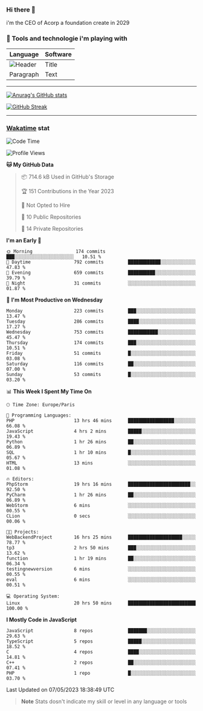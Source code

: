 ### Hi there 👋

i'm the CEO of Acorp a foundation create in 2029  

### 🧰 Tools and technologie i'm playing with

 | Language | Software |
| ----------- | ----------- |
| ![Header](https://img.shields.io/badge/Nuxt3-green&style=for-the-badge&logo=nustjs&logoColor=00DC82) | Title |
| Paragraph | Text |

---

[![Anurag's GitHub stats](https://github-readme-stats.vercel.app/api?username=ackimixs&show_icons=true&theme=github_dark&count_private=true)](https://www.ackimixs.xyz)

[![GitHub Streak](https://github-readme-streak-stats.herokuapp.com?user=Ackimixs&theme=github-dark-blue&date_format=j%20M%5B%20Y%5D&mode=weekly)](https://git.io/streak-stats)

---
 
 ### [Wakatime](https://wakatime.com/) stat

<!--START_SECTION:waka-->
![Code Time](http://img.shields.io/badge/Code%20Time-524%20hrs%2056%20mins-blue)

![Profile Views](http://img.shields.io/badge/Profile%20Views-0-blue)

**🐱 My GitHub Data** 

> 📦 714.6 kB Used in GitHub's Storage 
 > 
> 🏆 151 Contributions in the Year 2023
 > 
> 🚫 Not Opted to Hire
 > 
> 📜 10 Public Repositories 
 > 
> 🔑 14 Private Repositories 
 > 
**I'm an Early 🐤** 

```text
🌞 Morning                174 commits         ███░░░░░░░░░░░░░░░░░░░░░░   10.51 % 
🌆 Daytime                792 commits         ████████████░░░░░░░░░░░░░   47.83 % 
🌃 Evening                659 commits         ██████████░░░░░░░░░░░░░░░   39.79 % 
🌙 Night                  31 commits          ░░░░░░░░░░░░░░░░░░░░░░░░░   01.87 % 
```
📅 **I'm Most Productive on Wednesday** 

```text
Monday                   223 commits         ███░░░░░░░░░░░░░░░░░░░░░░   13.47 % 
Tuesday                  286 commits         ████░░░░░░░░░░░░░░░░░░░░░   17.27 % 
Wednesday                753 commits         ███████████░░░░░░░░░░░░░░   45.47 % 
Thursday                 174 commits         ███░░░░░░░░░░░░░░░░░░░░░░   10.51 % 
Friday                   51 commits          █░░░░░░░░░░░░░░░░░░░░░░░░   03.08 % 
Saturday                 116 commits         ██░░░░░░░░░░░░░░░░░░░░░░░   07.00 % 
Sunday                   53 commits          █░░░░░░░░░░░░░░░░░░░░░░░░   03.20 % 
```


📊 **This Week I Spent My Time On** 

```text
🕑︎ Time Zone: Europe/Paris

💬 Programming Languages: 
PHP                      13 hrs 46 mins      █████████████████░░░░░░░░   66.08 % 
JavaScript               4 hrs 2 mins        █████░░░░░░░░░░░░░░░░░░░░   19.43 % 
Python                   1 hr 26 mins        ██░░░░░░░░░░░░░░░░░░░░░░░   06.89 % 
SQL                      1 hr 10 mins        █░░░░░░░░░░░░░░░░░░░░░░░░   05.67 % 
HTML                     13 mins             ░░░░░░░░░░░░░░░░░░░░░░░░░   01.08 % 

🔥 Editors: 
PhpStorm                 19 hrs 16 mins      ███████████████████████░░   92.50 % 
PyCharm                  1 hr 26 mins        ██░░░░░░░░░░░░░░░░░░░░░░░   06.89 % 
WebStorm                 6 mins              ░░░░░░░░░░░░░░░░░░░░░░░░░   00.55 % 
CLion                    0 secs              ░░░░░░░░░░░░░░░░░░░░░░░░░   00.06 % 

🐱‍💻 Projects: 
WebBackendProject        16 hrs 25 mins      ████████████████████░░░░░   78.77 % 
tp3                      2 hrs 50 mins       ███░░░░░░░░░░░░░░░░░░░░░░   13.62 % 
function                 1 hr 19 mins        ██░░░░░░░░░░░░░░░░░░░░░░░   06.34 % 
testingnewversion        6 mins              ░░░░░░░░░░░░░░░░░░░░░░░░░   00.55 % 
eval                     6 mins              ░░░░░░░░░░░░░░░░░░░░░░░░░   00.51 % 

💻 Operating System: 
Linux                    20 hrs 50 mins      █████████████████████████   100.00 % 
```

**I Mostly Code in JavaScript** 

```text
JavaScript               8 repos             ███████░░░░░░░░░░░░░░░░░░   29.63 % 
TypeScript               5 repos             █████░░░░░░░░░░░░░░░░░░░░   18.52 % 
C                        4 repos             ████░░░░░░░░░░░░░░░░░░░░░   14.81 % 
C++                      2 repos             ██░░░░░░░░░░░░░░░░░░░░░░░   07.41 % 
PHP                      1 repo              █░░░░░░░░░░░░░░░░░░░░░░░░   03.70 % 
```




 Last Updated on 07/05/2023 18:38:49 UTC
<!--END_SECTION:waka-->

> **Note**
> Stats dosn't indicate my skill or level in any language or tools
